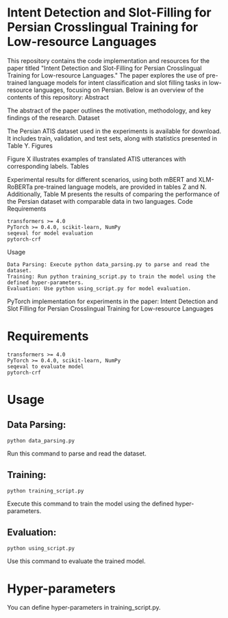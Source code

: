# Intent Detection and Slot-Filling for Persian Crosslingual Training for Low-resource Languages
This repository contains the code implementation and resources for the paper titled "Intent Detection and Slot-Filling for Persian Crosslingual Training for Low-resource Languages." The paper explores the use of pre-trained language models for intent classification and slot filling tasks in low-resource languages, focusing on Persian. Below is an overview of the contents of this repository:
Abstract

The abstract of the paper outlines the motivation, methodology, and key findings of the research.
Dataset

The Persian ATIS dataset used in the experiments is available for download. It includes train, validation, and test sets, along with statistics presented in Table Y.
Figures

Figure X illustrates examples of translated ATIS utterances with corresponding labels.
Tables

Experimental results for different scenarios, using both mBERT and XLM-RoBERTa pre-trained language models, are provided in tables Z and N. Additionally, Table M presents the results of comparing the performance of the Persian dataset with comparable data in two languages.
Code
Requirements

    transformers >= 4.0
    PyTorch >= 0.4.0, scikit-learn, NumPy
    seqeval for model evaluation
    pytorch-crf

Usage

    Data Parsing: Execute python data_parsing.py to parse and read the dataset.
    Training: Run python training_script.py to train the model using the defined hyper-parameters.
    Evaluation: Use python using_script.py for model evaluation.
    
PyTorch implementation for experiments in the paper: Intent Detection and Slot Filling for Persian Crosslingual Training for Low-resource Languages

# Requirements

    transformers >= 4.0
    PyTorch >= 0.4.0, scikit-learn, NumPy
    seqeval to evaluate model
    pytorch-crf

# Usage

## Data Parsing:

    python data_parsing.py

Run this command to parse and read the dataset.
    
## Training:

    python training_script.py

Execute this command to train the model using the defined hyper-parameters.
    
## Evaluation:

    python using_script.py

Use this command to evaluate the trained model.

# Hyper-parameters

You can define hyper-parameters in training_script.py.
